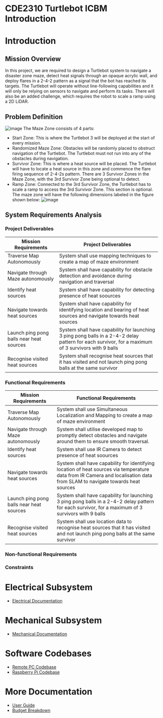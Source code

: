 # CDE2310 Turtlebot ICBM Introduction
# Introduction
## Mission Overview
In this project, we are required to design a Turtlebot system to navigate a disaster zone maze, detect heat signals through an opaque acrylic wall, and deploy flares in a 2-4-2 pattern as a signal that the bot has reached its targets. The Turtlebot will operate without line-following capabilities and it will only be relying on sensors to navigate and perform its tasks. There will also be an added challenge, which requires the robot to scale a ramp using a 2D LiDAR.
## Problem Definition
![image](https://github.com/user-attachments/assets/2f851125-9ab7-42b5-9e77-ed3f52621180)
The Maze Zone consists of 4 parts: 
- Start Zone: This is where the Turtlebot 3 will be deployed at the start of every mission.
- Randomized Maze Zone: Obstacles will be randomly placed to obstruct navigation of the Turtlebot. The Turtlebot must not run into any of the obstacles during navigation.
- Survivor Zone: This is where a heat source will be placed. The Turtlebot will have to locate a heat source in this zone and commence the flare firing sequence of 2-4-2s pattern. There are 3 Survivor Zones in the Maze Zone, with the 3rd Survivor Zone being optional to detect.
- Ramp Zone: Connected to the 3rd Survivor Zone, the Turtlebot has to scale a ramp to access the 3rd Survivor Zone. This section is optional.
	The maze zone will have the following dimensions labeled in the figure shown below:
![image](https://github.com/user-attachments/assets/f272488c-d5a2-43f1-a5f9-157028748428)
## System Requirements Analysis
### Project Deliverables
| Mission Requirements | Project Deliverables |
|----------|----------|
| Traverse Map Autonomously    | System shall use mapping techniques to create a map of maze environment     |
| Navigate through Maze autonomously    | System shall have capability for obstacle detection and avoidance during navigation and traversal     |
| Identify heat sources | System shall have capability for detecting presence of heat soources  |
| Navigate towards heat sources | System shall have capability for identifying location and bearing of heat sources and navigate towards heat sources |
| Launch ping pong balls near heat sources | System shall have capability for launching 3 ping pong balls in a 2-4-2 delay pattern for each survivor, for a maximum of 3 survivors with 9 balls |
| Recognise visited heat sources | System shall recognise heat sources that it has visited and not launch ping pong balls at the same survivor |
### Functional Requirements
| Mission Requirements | Functional Requirements |
|----------|----------|
| Traverse Map Autonomously    | System shall use Simultaneous Localization and Mapping to create a map of maze environment     |
| Navigate through Maze autonomously    | System shall utilise developed map to promptly detect obstacles and navigate around them to ensure smooth traversal.     |
| Identify heat sources | System shall use IR Camera to detect presence of heat soources  |
| Navigate towards heat sources | System shall have capability for identifying location of heat sources via temperature data from IR Camera and localisation data from SLAM to navigate towards heat sources |
| Launch ping pong balls near heat sources | System shall have capability for launching 3 ping pong balls in a 2-4-2 delay pattern for each survivor, for a maximum of 3 survivors with 9 balls |
| Recognise visited heat sources | System shall use location data to recognise heat sources that it has visited and not launch ping pong balls at the same survivor |
### Non-functional Requirements
### Constraints
# Electrical Subsystem
- [Electrical Documentation](https://github.com/antonTan96/r2auto_nav_CDE2310/tree/main/elec_doc)
# Mechanical Subsystem
- [Mechanical Documentation](https://github.com/antonTan96/r2auto_nav_CDE2310/tree/main/mech_doc)
# Software Codebases
- [Remote PC Codebase](https://github.com/antonTan96/r2auto_nav_CDE2310/tree/main/remote_pc_codebase)
- [Raspberry Pi Codebase](https://github.com/antonTan96/r2auto_nav_CDE2310/tree/main/rpi_codebase)
# More Documentation
- [User Guide](https://github.com/antonTan96/r2auto_nav_CDE2310/blob/main/general_doc/User%20Guide.pdf)
- [Budget Breakdown](https://github.com/antonTan96/r2auto_nav_CDE2310/blob/main/general_doc/Budget%20Breakdown.xlsx)
